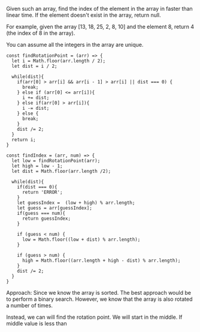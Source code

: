 Given such an array, find the index of the element in the array in faster than linear time.
If the element doesn't exist in the array, return null.

For example, given the array [13, 18, 25, 2, 8, 10] and the element 8, return 4 (the index of 8 in the array).

You can assume all the integers in the array are unique.

```
const findRotationPoint = (arr) => {
  let i = Math.floor(arr.length / 2);
  let dist = i / 2;

  while(dist){
    if(arr[0] > arr[i] && arr[i - 1] > arr[i] || dist === 0) {
      break;
    } else if (arr[0] <= arr[i]){
      i += dist;
    } else if(arr[0] > arr[i]){
      i -= dist;
    } else {
      break;
    }
    dist /= 2;
  }
  return i;
}

const findIndex = (arr, num) => {
  let low = findRotationPoint(arr);
  let high = low - 1;
  let dist = Math.floor(arr.length /2);
  
  while(dist){
    if(dist === 0){
      return 'ERROR';
    }
    let guessIndex =  (low + high) % arr.length;
    let guess = arr[guessIndex];
    if(guess === num){
      return guessIndex;
    }
    
    if (guess < num) {
      low = Math.floor((low + dist) % arr.length);
    } 
    
    if (guess > num) {
      high = Math.floor((arr.length + high - dist) % arr.length);
    }
    dist /= 2;
  }
}

```

Approach:
Since we know the array is sorted.
The best approach would be to perform a binary search. However, we know that the array is also rotated a number of times. 

Instead, we can will find the rotation point. 
We will start in the middle. 
If middle value is less than 
